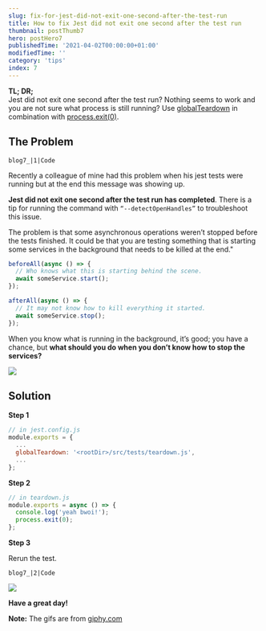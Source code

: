 ```yaml
---
slug: fix-for-jest-did-not-exit-one-second-after-the-test-run
title: How to fix Jest did not exit one second after the test run
thumbnail: postThumb7
hero: postHero7
publishedTime: '2021-04-02T00:00:00+01:00'
modifiedTime: ''
category: 'tips'
index: 7
---
```


**TL; DR;**</br>
Jest did not exit one second after the test run? Nothing seems to work and you are not sure what process is still running? Use <a href="https://jestjs.io/docs/configuration#globalteardown-string" target="_blank" rel="noreferrer">globalTeardown</a> in combination with <a href="https://nodejs.dev/learn/how-to-exit-from-a-nodejs-program" target="_blank" rel="noreferrer">process.exit(0)</a>.

<h2 id="section-1">The Problem</h2>

```Image
blog7_|1|Code
```

Recently a colleague of mine had this problem when his jest tests were running but at the end this message was showing up.

**Jest did not exit one second after the test run has completed**. There is a tip for running the command with `“--detectOpenHandles”` to troubleshoot this issue.

The problem is that some asynchronous operations weren’t stopped before the tests finished. It could be that you are testing something that is starting some services in the background that needs to be killed at the end."

```js
beforeAll(async () => {
  // Who knows what this is starting behind the scene.
  await someService.start();
});
```

```js
afterAll(async () => {
  // It may not know how to kill everything it started.
  await someService.stop();
});
```

When you know what is running in the background, it’s good; you have a chance, but **what should you do when you don’t know how to stop the services?**

<img class="c-giphy" src="https://media.giphy.com/media/9Y5BbDSkSTiY8/giphy.gif" />

<h2 id="section-2">Solution</h2>

**Step 1**

```js
// in jest.config.js
module.exports = {
  ...
  globalTeardown: '<rootDir>/src/tests/teardown.js',
  ...
};
```

**Step 2**

```js
// in teardown.js
module.exports = async () => {
  console.log('yeah bwoi!');
  process.exit(0);
};
```

**Step 3**

Rerun the test.

```Image
blog7_|2|Code
```

<img class="c-giphy" src="https://media.giphy.com/media/nXxOjZrbnbRxS/giphy.gif" />

**Have a great day!**

**Note:** The gifs are from <a href="https://giphy.com" target="_blank" rel="noreferrer">giphy.com</a>
